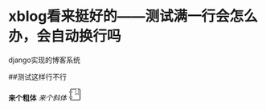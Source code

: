 # xblog看来挺好的——测试满一行会怎么办，会自动换行吗
django实现的博客系统


##测试这样行不行

**来个粗体**
*来个斜体*
![测试图片](/static/img/category.png)